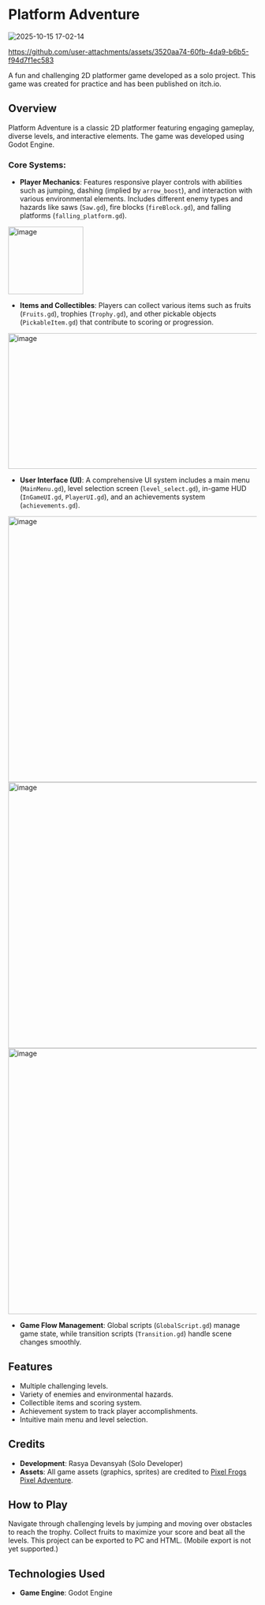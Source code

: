 # Platform Adventure

![2025-10-15 17-02-14](https://github.com/user-attachments/assets/33922770-3d15-40cb-9963-a1712162dde3)



https://github.com/user-attachments/assets/3520aa74-60fb-4da9-b6b5-f94d7f1ec583




A fun and challenging 2D platformer game developed as a solo project. This game was created for practice and has been published on itch.io.

## Overview

Platform Adventure is a classic 2D platformer featuring engaging gameplay, diverse levels, and interactive elements. The game was developed using Godot Engine.

### Core Systems:

*   **Player Mechanics**: Features responsive player controls with abilities such as jumping, dashing (implied by `arrow_boost`), and interaction with various environmental elements. Includes different enemy types and hazards like saws (`Saw.gd`), fire blocks (`fireBlock.gd`), and falling platforms (`falling_platform.gd`).

<img width="152" height="137" alt="image" src="https://github.com/user-attachments/assets/93bf1609-9c55-4a82-af4a-8f4a8c288abc" />


*   **Items and Collectibles**: Players can collect various items such as fruits (`Fruits.gd`), trophies (`Trophy.gd`), and other pickable objects (`PickableItem.gd`) that contribute to scoring or progression.

<img width="725" height="275" alt="image" src="https://github.com/user-attachments/assets/e0aed8c3-bd5f-4b19-8304-191bb268410a" />


*   **User Interface (UI)**: A comprehensive UI system includes a main menu (`MainMenu.gd`), level selection screen (`level_select.gd`), in-game HUD (`InGameUI.gd`, `PlayerUI.gd`), and an achievements system (`achievements.gd`).

<img width="959" height="539" alt="image" src="https://github.com/user-attachments/assets/d287313d-9b5e-42e2-ad14-a1b800097e64" />

<img width="959" height="539" alt="image" src="https://github.com/user-attachments/assets/0cb8aef7-3639-4530-a558-ff452008246b" />

<img width="959" height="539" alt="image" src="https://github.com/user-attachments/assets/f2dd91d5-ac42-4705-9c5f-7129d54c600f" />


*   **Game Flow Management**: Global scripts (`GlobalScript.gd`) manage game state, while transition scripts (`Transition.gd`) handle scene changes smoothly.

## Features

*   Multiple challenging levels.
*   Variety of enemies and environmental hazards.
*   Collectible items and scoring system.
*   Achievement system to track player accomplishments.
*   Intuitive main menu and level selection.

## Credits

*   **Development**: Rasya Devansyah (Solo Developer)
*   **Assets**: All game assets (graphics, sprites) are credited to [Pixel Frogs Pixel Adventure](https://pixelfrog-assets.itch.io/pixel-adventure-1).

## How to Play

Navigate through challenging levels by jumping and moving over obstacles to reach the trophy. Collect fruits to maximize your score and beat all the levels. This project can be exported to PC and HTML. (Mobile export is not yet supported.)

## Technologies Used

*   **Game Engine**: Godot Engine
